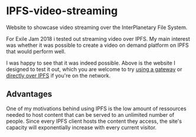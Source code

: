 # IPFS-video-streaming
Website to showcase video streaming over the InterPlanetary File System.

For Exile Jam 2018 i tested out streaming video over IPFS. My main interest was whether it was possible to create a video on demand platform on IPFS that would perform well.

I was happy to see that it was indeed possible. Above is the website I designed to test it out, which you are welcome to try [using a gateway](https://gateway.ipfs.io/ipns/XXX) or [directly over IPFS](/ipns/XXX) if you're on the network.

## Advantages

One of my motivations behind using IPFS is the low amount of ressources needed to host content that can be served to an unlimited number of people. Since every IPFS client hosts the content they access, the site's capacity will exponentially increase with every current visitor.

